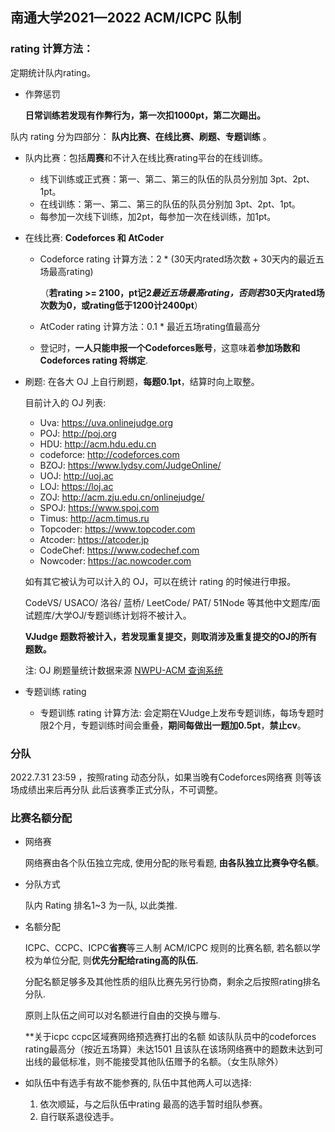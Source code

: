 ## 南通大学2021—2022 ACM/ICPC 队制

### rating 计算方法：

定期统计队内rating。

-   作弊惩罚

    **日常训练若发现有作弊行为，第一次扣1000pt，第二次踢出。**

队内 rating 分为四部分： **队内比赛、在线比赛、刷题、专题训练** 。

- 队内比赛：包括**周赛**和不计入在线比赛rating平台的在线训练。

    - 线下训练或正式赛：第一、第二、第三的队伍的队员分别加 3pt、2pt、1pt。
    - 在线训练：第一、第二、第三的队伍的队员分别加 3pt、2pt、1pt。
    - 每参加一次线下训练，加2pt，每参加一次在线训练，加1pt。

- 在线比赛: **Codeforces 和 AtCoder**

    - Codeforce rating 计算方法：2 * (30天内rated场次数 + 30天内的最近五场最高rating)

        （**若rating >= 2100，pt记2*最近五场最高rating，否则若*30天内rated场次数为0，或rating低于1200计2400pt**）

    - AtCoder rating 计算方法：0.1 * 最近五场rating值最高分

    - 登记时，**一人只能申报一个Codeforces账号**，这意味着**参加场数和 Codeforces rating 将绑定**. 

- 刷题: 在各大 OJ 上自行刷题，**每题0.1pt**，结算时向上取整。

    目前计入的 OJ 列表:

    - Uva: https://uva.onlinejudge.org
    - POJ: http://poj.org
    - HDU: http://acm.hdu.edu.cn
    - codeforce: http://codeforces.com
    - BZOJ: https://www.lydsy.com/JudgeOnline/
    - UOJ:  http://uoj.ac
    - LOJ: https://loj.ac
    - ZOJ: http://acm.zju.edu.cn/onlinejudge/
    - SPOJ: https://www.spoj.com
    - Timus: http://acm.timus.ru
    - Topcoder: https://www.topcoder.com
    - Atcoder: https://atcoder.jp
    - CodeChef: https://www.codechef.com
    - Nowcoder: https://ac.nowcoder.com

    如有其它被认为可以计入的 OJ，可以在统计 rating 的时候进行申报。 

    CodeVS/ USACO/ 洛谷/ 蓝桥/ LeetCode/ PAT/ 51Node 等其他中文题库/面试题库/大学OJ/专题训练计划将不被计入。

    **VJudge 题数将被计入，若发现重复提交，则取消涉及重复提交的OJ的所有题数。**

    注: OJ 刷题量统计数据来源 [NWPU-ACM 查询系统](https://ojhunt.com/statistics) 

- 专题训练 rating

    - 专题训练 rating 计算方法: 会定期在VJudge上发布专题训练，每场专题时限2个月，专题训练时间会重叠，**期间每做出一题加0.5pt**，**禁止cv**。


### 分队

2022.7.31 23:59 ，按照rating 动态分队，如果当晚有Codeforces网络赛 则等该场成绩出来后再分队 此后该赛季正式分队，不可调整。

### 比赛名额分配

- 网络赛

    网络赛由各个队伍独立完成, 使用分配的账号看题, **由各队独立比赛争夺名额**。

- 分队方式

    队内 Rating 排名1~3 为一队, 以此类推.

- 名额分配

    ICPC、CCPC、ICPC**省赛**等三人制 ACM/ICPC 规则的比赛名额, 若名额以学校为单位分配, 则**优先分配给rating高的队伍.**

    分配名额足够多及其他性质的组队比赛先另行协商，剩余之后按照rating排名分队.

    原则上队伍之间可以对名额进行自由的交换与赠与.

    **关于icpc ccpc区域赛网络预选赛打出的名额 如该队队员中的codeforces rating最高分（按近五场算）未达1501 且该队在该场网络赛中的题数未达到可出线的最低标准，则不能接受其他队伍赠予的名额。（女生队除外）

- 如队伍中有选手有故不能参赛的, 队伍中其他两人可以选择: 

    1. 依次顺延，与之后队伍中rating 最高的选手暂时组队参赛。
    2. 自行联系退役选手。

